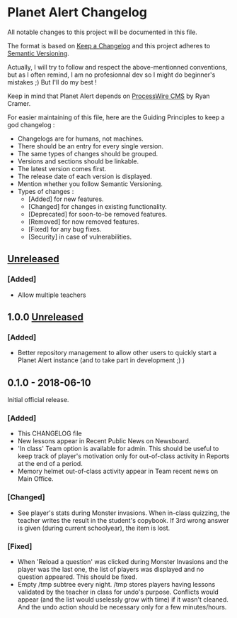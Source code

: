 # Planet Alert Changelog
All notable changes to this project will be documented in this file.

The format is based on [Keep a Changelog](http://keepachangelog.com/en/1.0.0/)
and this project adheres to [Semantic Versioning](http://semver.org/spec/v2.0.0.html).

Actually, I will try to follow and respect the above-mentionned conventions, but as I often remind, I am no profesionnal dev so I might do beginner's mistakes ;) But I'll do my best !

Keep in mind that Planet Alert depends on [ProcessWire CMS](https://processwire.com) by Ryan Cramer.

For easier maintaining of this file, here are the Guiding Principles to keep a god changelog :
- Changelogs are for humans, not machines.
- There should be an entry for every single version.
- The same types of changes should be grouped.
- Versions and sections should be linkable.
- The latest version comes first.
- The release date of each version is displayed.
- Mention whether you follow Semantic Versioning.
- Types of changes : 
	- [Added] for new features.
	- [Changed] for changes in existing functionality.
	- [Deprecated] for soon-to-be removed features.
	- [Removed] for now removed features.
	- [Fixed] for any bug fixes.
	- [Security] in case of vulnerabilities.


## [Unreleased]
### [Added]
- Allow multiple teachers


## 1.0.0 [Unreleased]
### [Added]
- Better repository management to allow other users to quickly start a Planet Alert instance (and to take part in development ;) )

## 0.1.0 - 2018-06-10
Initial official release.

### [Added]
- This CHANGELOG file
- New lessons appear in Recent Public News on Newsboard.
- 'In class' Team option is available for admin. This should be useful to keep track of player's motivation only for out-of-class activity in Reports at the end of a period.
- Memory helmet out-of-class activity appear in Team recent news on Main Office.

### [Changed]
- See player's stats during Monster invasions. When in-class quizzing, the teacher writes the result in the student's copybook. If 3rd wrong answer is given (during current schoolyear), the item is lost. 


### [Fixed]
- When 'Reload a question' was clicked during Monster Invasions and the player was the last one, the list of players was displayed and no question appeared. This should be fixed.
- Empty /tmp subtree every night. /tmp stores players having lessons validated by the teacher in class for undo's purpose. Conflicts would appear (and the list would uselessly grow with time) if it wasn't cleaned. And the undo action should be necessary only for a few minutes/hours.


[Unreleased]: https://github.com/olivierlacan/keep-a-changelog/compare/v1.0.0...HEAD

